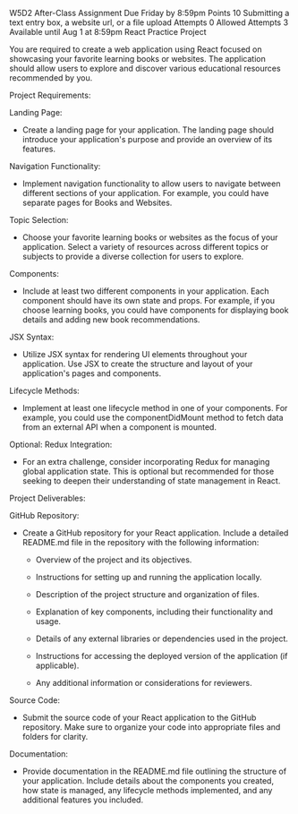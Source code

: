 W5D2 After-Class Assignment 
Due Friday by 8:59pm Points 10 Submitting a text entry box, a website url, or a file upload Attempts 0 Allowed Attempts 3 Available until Aug 1 at 8:59pm
React Practice Project

You are required to create a web application using React focused on showcasing your favorite learning books or websites. The application should allow users to explore and discover various educational resources recommended by you.

Project Requirements:

Landing Page:
   - Create a landing page for your application. The landing page should introduce your application's purpose and provide an overview of its features.

Navigation Functionality:
   - Implement navigation functionality to allow users to navigate between different sections of your application. For example, you could have separate pages for Books and Websites.

Topic Selection:
   - Choose your favorite learning books or websites as the focus of your application. Select a variety of resources across different topics or subjects to provide a diverse collection for users to explore.

Components:
   - Include at least two different components in your application. Each component should have its own state and props. For example, if you choose learning books, you could have components for displaying book details and adding new book recommendations.

JSX Syntax:
   - Utilize JSX syntax for rendering UI elements throughout your application. Use JSX to create the structure and layout of your application's pages and components.

Lifecycle Methods:
   - Implement at least one lifecycle method in one of your components. For example, you could use the componentDidMount method to fetch data from an external API when a component is mounted.

Optional: Redux Integration:
   - For an extra challenge, consider incorporating Redux for managing global application state. This is optional but recommended for those seeking to deepen their understanding of state management in React.

 

Project Deliverables:

GitHub Repository:
   - Create a GitHub repository for your React application. Include a detailed README.md file in the repository with the following information:

     - Overview of the project and its objectives.

     - Instructions for setting up and running the application locally.

     - Description of the project structure and organization of files.

     - Explanation of key components, including their functionality and usage.

     - Details of any external libraries or dependencies used in the project.

     - Instructions for accessing the deployed version of the application (if applicable).

     - Any additional information or considerations for reviewers.

Source Code:
   - Submit the source code of your React application to the GitHub repository. Make sure to organize your code into appropriate files and folders for clarity.

Documentation:
   - Provide documentation in the README.md file outlining the structure of your application. Include details about the components you created, how state is managed, any lifecycle methods implemented, and any additional features you included.